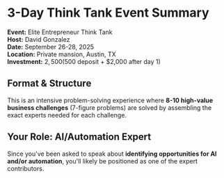 # 3-Day Think Tank Event Summary

**Event:** Elite Entrepreneur Think Tank  
**Host:** David Gonzalez  
**Date:** September 26-28, 2025  
**Location:** Private mansion, Austin, TX  
**Investment:** $2,500 ($500 deposit + $2,000 after day 1)

## Format & Structure
This is an intensive problem-solving experience where **8-10 high-value business challenges** (7-figure problems) are solved by assembling the exact experts needed for each challenge.

## Your Role: AI/Automation Expert
Since you've been asked to speak about **identifying opportunities for AI and/or automation**, you'll likely be positioned as one of the expert contributors.
